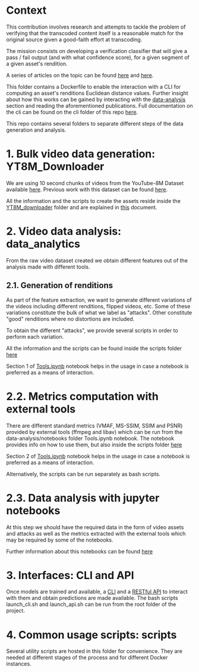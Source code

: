 # Context

This contribution involves research and attempts to tackle the problem of verifying that the transcoded content itself is a reasonable match for the original source given a good-faith effort at transcoding.

The mission consists on developing a verification classifier that will give a pass / fail output (and with what confidence score), for a given segment of a given asset's rendition.

A series of articles on the topic can be found [here](https://medium.com/@epiclabs.io/assessing-metrics-for-video-quality-verification-in-livepeers-ecosystem-f66f724b2aea) and [here](https://medium.com/@epiclabs.io/assessing-metrics-for-video-quality-verification-in-livepeers-ecosystem-ii-6827d093a380).

This folder contains a Dockerfile to enable the interaction with a CLI for computing an asset's renditions Euclidean distance values.
Further insight about how this works can be gained by interacting with the [data-analysis](https://github.com/livepeer/verification-classifier/tree/documentation_enhacements/data-analysis) section and reading the aforementioned publications. 
Full documentation on the cli can be found on the cli folder of this repo [here](cli/README.md).

This repo contains several folders to separate different steps of the data generation and analysis.

# 1. Bulk video data generation: YT8M_Downloader

We are using 10 second chunks of videos from the YouTube-8M Dataset available [here](https://research.google.com/youtube8m/).
Previous work with this dataset can be found [here](https://github.com/epiclabs-io/YT8M).

All the information and the scripts to create the assets reside inside the [YT8M_downloader](YTM8_downloader) folder and are explained in [this](YT8M_downloader/README.md) document.

# 2. Video data analysis: data_analytics

From the raw video dataset created we obtain different features out of the analysis made with different tools.

## 2.1. Generation of renditions
As part of the feature extraction, we want to generate different variations of the videos including different renditions, flipped videos, etc. Some of these variations constitute the bulk of what we label as "attacks". Other constitute "good" renditions where no distortions are included.

To obtain the different "attacks", we provide several scripts in order to perform each variation.

All the information and the scripts can be found inside the scripts folder [here](scripts/README.md)

Section 1 of [Tools.ipynb](https://github.com/livepeer/verification-classifier/blob/documentation_enhacements/data-analysis/notebooks/Tools.ipynb) notebook helps in the usage in case a notebook is preferred as a means of interaction.


# 2.2. Metrics computation with external tools

There are different standard metrics (VMAF, MS-SSIM, SSIM and PSNR) provided by external tools (ffmpeg and libav) which can be run from the data-analysis/notebooks folder Tools.ipynb notebook. The notebook provides info on how to use them, but also inside the scripts folder [here](/scripts/README.md)

Section 2 of [Tools.ipynb](https://github.com/livepeer/verification-classifier/blob/documentation_enhacements/data-analysis/notebooks/Tools.ipynb) notebook helps in the usage in case a notebook is preferred as a means of interaction.

Alternatively, the scripts can be run separately as bash scripts.

# 2.3. Data analysis with jupyter notebooks

At this step we should have the required data in the form of video assets and attacks as well as the metrics extracted with the external tools which may be required by some of the notebooks.

Further information about this notebooks can be found [here](data-analysis/README.md)

# 3. Interfaces: CLI and API

Once models are trained and available, a [CLI](https://github.com/livepeer/verification-classifier/tree/master/cli) and a [RESTful API](https://github.com/livepeer/verification-classifier/tree/master/api) to interact with them and obtain predictions are made available.
The bash scripts launch_cli.sh and launch_api.sh can be run from the root folder of the project.

# 4. Common usage scripts: scripts

Several utility scripts are hosted in this folder for convenience. They are needed at different stages of the process and for different Docker instances.
